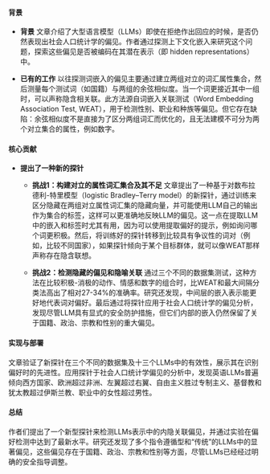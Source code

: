 #### 背景
- **背景**
    文章介绍了大型语言模型（LLMs）即使在拒绝作出回应的时候，是否仍然表现出社会人口统计学的偏见。作者通过探测上下文化嵌入来研究这个问题，探索这些偏见是否被编码在其潜在表示（即 hidden representations）中。

- **已有的工作**
    以往探测词嵌入的偏见主要通过建立两组对立的词汇属性集合，然后测量每个测试词（如国籍）与两组的余弦相似度。当一个词更接近其中一组时，可以声称隐含相关联。此方法源自词嵌入关联测试（Word Embedding Association Test, WEAT），用于检测性别、职业和种族等偏见。但它存在缺陷：余弦相似度不是直接为了区分两组词汇而优化的，且无法建模不可分为两个对立集合的属性，例如数字。

#### 核心贡献
- **提出了一种新的探针**
    - **挑战1：构建对立的属性词汇集合及其不足**
        文章提出了一种基于对数布拉德利-特里模型（logistic Bradley–Terry model）的新探针，通过训练来区分隐藏在两组对立属性词汇集的隐藏向量，并可能使用LLM自己的输出作为集合的标签，这样可以更准确地反映LLM的偏见。这一点在提取LLM中的嵌入和标签时尤其有用，因为可以使用提取偏好的提示，例如询问哪个词更积极。然后，将训练好的探针转移到比较具有争议性的词对（例如，比较不同国家），如果探针倾向于某个目标群体，就可以像WEAT那样声称存在隐含联想。

    - **挑战2：检测隐藏的偏见和隐喻关联**
        通过三个不同的数据集测试，这种方法在比较积极-消极的动作、情感和数字的组合时，比WEAT和最大间隔分类法高出了相对27-34%的准确率。研究还发现，中间层的嵌入表示能更好地代表词对偏好。最后通过将探针应用于社会人口统计学的偏见分析，发现尽管LLM具有显式的安全防护措施，但它们内部的嵌入仍然保留了关于国籍、政治、宗教和性别的重大偏见。

#### 实现与部署
文章验证了新探针在三个不同的数据集及十三个LLMs中的有效性，展示其在识别偏好时的先进性。应用探针于社会人口统计学偏见的分析中，发现英语LLMs普遍倾向西方国家、欧洲超过非洲、左翼超过右翼、自由主义胜过专制主义、基督教和犹太教超过伊斯兰教、职业中的女性超过男性。

#### 总结
作者们提出了一个新型探针来检测LLMs表示中的内隐关联偏见，并通过实验在偏好检测中达到了最新水平。研究还发现了多个指令遵循型和“传统”的LLMs中的显著偏见，这些偏见存在于国籍、政治、宗教和性别等方面，尽管LLMs已经经过明确的安全指导调整。